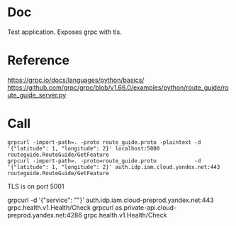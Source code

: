 # Doc
Test application. Exposes grpc with tls.

# Reference
https://grpc.io/docs/languages/python/basics/
https://github.com/grpc/grpc/blob/v1.66.0/examples/python/route_guide/route_guide_server.py


# Call
```
grpcurl -import-path=. -proto route_guide.proto -plaintext -d '{"latitude": 1, "longitude": 2}' localhost:5000 routeguide.RouteGuide/GetFeature
grpcurl -import-path=. -proto=route_guide.proto            -d '{"latitude": 1, "longitude": 2}' auth.idp.iam.cloud.yandex.net:443 routeguide.RouteGuide/GetFeature
```
TLS is on port 5001


grpcurl -d '{"service": ""}' auth.idp.iam.cloud-preprod.yandex.net:443  grpc.health.v1.Health/Check
grpcurl as.private-api.cloud-preprod.yandex.net:4286 grpc.health.v1.Health/Check